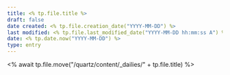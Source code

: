 ```yaml
---
title: <% tp.file.title %>
draft: false
date created: <% tp.file.creation_date("YYYY-MM-DD") %>
last modified: <% tp.file.last_modified_date("YYYY-MM-DD hh:mm:ss A") %>
date: <% tp.date.now("YYYY-MM-DD") %>
type: entry
---
```

<% await tp.file.move("/quartz/content/_dailies/" + tp.file.title) %>